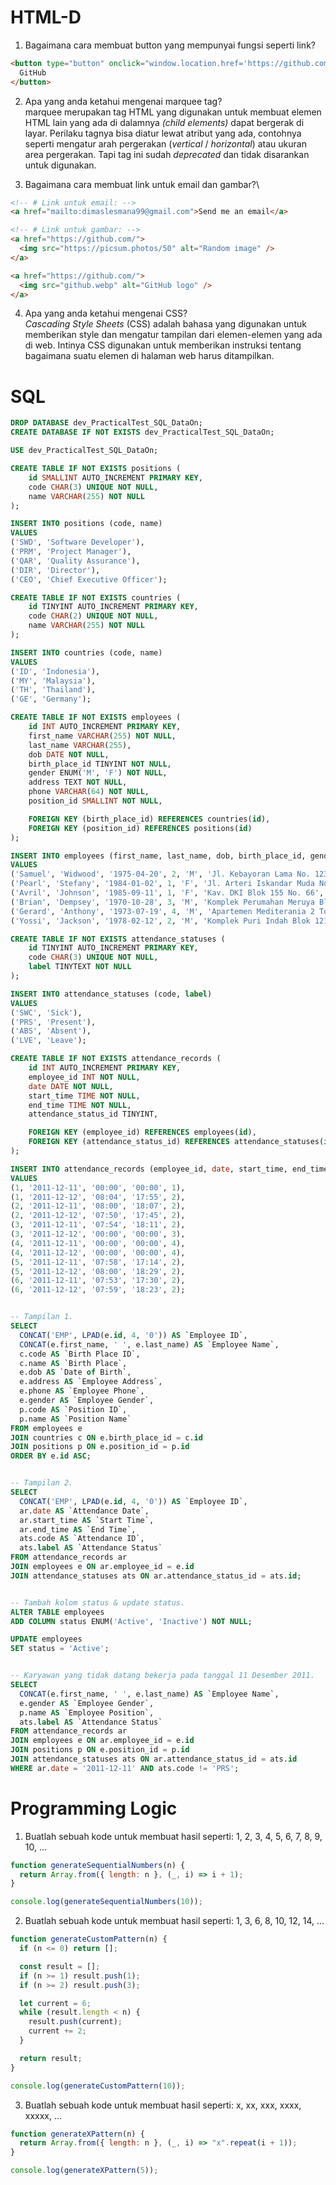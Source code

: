 # HTML-D

1. Bagaimana cara membuat button yang mempunyai fungsi seperti link?

```html
<button type="button" onclick="window.location.href='https://github.com/'">
  GitHub
</button>
```

2. Apa yang anda ketahui mengenai marquee tag?\
   marquee merupakan tag HTML yang digunakan untuk membuat elemen HTML lain yang ada di dalamnya _(child elements)_ dapat bergerak di layar. Perilaku tagnya bisa diatur lewat atribut yang ada, contohnya seperti mengatur arah pergerakan (_vertical_ / _horizontal_) atau ukuran area pergerakan. Tapi tag ini sudah _deprecated_ dan tidak disarankan untuk digunakan.

3. Bagaimana cara membuat link untuk email dan gambar?\

```html
<!-- # Link untuk email: -->
<a href="mailto:dimaslesmana99@gmail.com">Send me an email</a>

<!-- # Link untuk gambar: -->
<a href="https://github.com/">
  <img src="https://picsum.photos/50" alt="Random image" />
</a>

<a href="https://github.com/">
  <img src="github.webp" alt="GitHub logo" />
</a>
```

4. Apa yang anda ketahui mengenai CSS?\
   _Cascading Style Sheets_ (CSS) adalah bahasa yang digunakan untuk memberikan style dan mengatur tampilan dari elemen-elemen yang ada di web. Intinya CSS digunakan untuk memberikan instruksi tentang bagaimana suatu elemen di halaman web harus ditampilkan.

# SQL

```sql
DROP DATABASE dev_PracticalTest_SQL_DataOn;
CREATE DATABASE IF NOT EXISTS dev_PracticalTest_SQL_DataOn;

USE dev_PracticalTest_SQL_DataOn;

CREATE TABLE IF NOT EXISTS positions (
	id SMALLINT AUTO_INCREMENT PRIMARY KEY,
	code CHAR(3) UNIQUE NOT NULL,
	name VARCHAR(255) NOT NULL
);

INSERT INTO positions (code, name)
VALUES
('SWD', 'Software Developer'),
('PRM', 'Project Manager'),
('QAR', 'Quality Assurance'),
('DIR', 'Director'),
('CEO', 'Chief Executive Officer');

CREATE TABLE IF NOT EXISTS countries (
	id TINYINT AUTO_INCREMENT PRIMARY KEY,
	code CHAR(2) UNIQUE NOT NULL,
	name VARCHAR(255) NOT NULL
);

INSERT INTO countries (code, name)
VALUES
('ID', 'Indonesia'),
('MY', 'Malaysia'),
('TH', 'Thailand'),
('GE', 'Germany');

CREATE TABLE IF NOT EXISTS employees (
	id INT AUTO_INCREMENT PRIMARY KEY,
	first_name VARCHAR(255) NOT NULL,
	last_name VARCHAR(255),
	dob DATE NOT NULL,
	birth_place_id TINYINT NOT NULL,
	gender ENUM('M', 'F') NOT NULL,
	address TEXT NOT NULL,
	phone VARCHAR(64) NOT NULL,
	position_id SMALLINT NOT NULL,

	FOREIGN KEY (birth_place_id) REFERENCES countries(id),
	FOREIGN KEY (position_id) REFERENCES positions(id)
);

INSERT INTO employees (first_name, last_name, dob, birth_place_id, gender, address, phone, position_id)
VALUES
('Samuel', 'Widwood', '1975-04-20', 2, 'M', 'Jl. Kebayoran Lama No. 123', '021-8758814', 1),
('Pearl', 'Stefany', '1984-01-02', 1, 'F', 'Jl. Arteri Iskandar Muda No. 224', '021-5491240', 2),
('Avril', 'Johnson', '1985-09-11', 1, 'F', 'Kav. DKI Blok 155 No. 66', '021-5100891', 3),
('Brian', 'Dempsey', '1970-10-28', 3, 'M', 'Komplek Perumahan Meruya Blok 11 No. 90', '021-7551345', 1),
('Gerard', 'Anthony', '1973-07-19', 4, 'M', 'Apartemen Mediterania 2 Tower H 10EA', '021-6459756', 4),
('Yossi', 'Jackson', '1978-02-12', 2, 'M', 'Komplek Puri Indah Blok 121 No. 55', '021-5484590', 5);

CREATE TABLE IF NOT EXISTS attendance_statuses (
	id TINYINT AUTO_INCREMENT PRIMARY KEY,
	code CHAR(3) UNIQUE NOT NULL,
	label TINYTEXT NOT NULL
);

INSERT INTO attendance_statuses (code, label)
VALUES
('SWC', 'Sick'),
('PRS', 'Present'),
('ABS', 'Absent'),
('LVE', 'Leave');

CREATE TABLE IF NOT EXISTS attendance_records (
	id INT AUTO_INCREMENT PRIMARY KEY,
	employee_id INT NOT NULL,
	date DATE NOT NULL,
	start_time TIME NOT NULL,
	end_time TIME NOT NULL,
	attendance_status_id TINYINT,

	FOREIGN KEY (employee_id) REFERENCES employees(id),
	FOREIGN KEY (attendance_status_id) REFERENCES attendance_statuses(id)
);

INSERT INTO attendance_records (employee_id, date, start_time, end_time, attendance_status_id)
VALUES
(1, '2011-12-11', '00:00', '00:00', 1),
(1, '2011-12-12', '08:04', '17:55', 2),
(2, '2011-12-11', '08:00', '18:07', 2),
(2, '2011-12-12', '07:50', '17:45', 2),
(3, '2011-12-11', '07:54', '18:11', 2),
(3, '2011-12-12', '00:00', '00:00', 3),
(4, '2011-12-11', '00:00', '00:00', 4),
(4, '2011-12-12', '00:00', '00:00', 4),
(5, '2011-12-11', '07:58', '17:14', 2),
(5, '2011-12-12', '08:00', '18:29', 2),
(6, '2011-12-11', '07:53', '17:30', 2),
(6, '2011-12-12', '07:59', '18:23', 2);


-- Tampilan 1.
SELECT
  CONCAT('EMP', LPAD(e.id, 4, '0')) AS `Employee ID`,
  CONCAT(e.first_name, ' ', e.last_name) AS `Employee Name`,
  c.code AS `Birth Place ID`,
  c.name AS `Birth Place`,
  e.dob AS `Date of Birth`,
  e.address AS `Employee Address`,
  e.phone AS `Employee Phone`,
  e.gender AS `Employee Gender`,
  p.code AS `Position ID`,
  p.name AS `Position Name`
FROM employees e
JOIN countries c ON e.birth_place_id = c.id
JOIN positions p ON e.position_id = p.id
ORDER BY e.id ASC;


-- Tampilan 2.
SELECT
  CONCAT('EMP', LPAD(e.id, 4, '0')) AS `Employee ID`,
  ar.date AS `Attendance Date`,
  ar.start_time AS `Start Time`,
  ar.end_time AS `End Time`,
  ats.code AS `Attendance ID`,
  ats.label AS `Attendance Status`
FROM attendance_records ar
JOIN employees e ON ar.employee_id = e.id
JOIN attendance_statuses ats ON ar.attendance_status_id = ats.id;


-- Tambah kolom status & update status.
ALTER TABLE employees
ADD COLUMN status ENUM('Active', 'Inactive') NOT NULL;

UPDATE employees
SET status = 'Active';


-- Karyawan yang tidak datang bekerja pada tanggal 11 Desember 2011.
SELECT
  CONCAT(e.first_name, ' ', e.last_name) AS `Employee Name`,
  e.gender AS `Employee Gender`,
  p.name AS `Employee Position`,
  ats.label AS `Attendance Status`
FROM attendance_records ar
JOIN employees e ON ar.employee_id = e.id
JOIN positions p ON e.position_id = p.id
JOIN attendance_statuses ats ON ar.attendance_status_id = ats.id
WHERE ar.date = '2011-12-11' AND ats.code != 'PRS';
```

# Programming Logic

1. Buatlah sebuah kode untuk membuat hasil seperti: 1, 2, 3, 4, 5, 6, 7, 8, 9, 10, ...

```js
function generateSequentialNumbers(n) {
  return Array.from({ length: n }, (_, i) => i + 1);
}

console.log(generateSequentialNumbers(10));
```

2. Buatlah sebuah kode untuk membuat hasil seperti: 1, 3, 6, 8, 10, 12, 14, ...

```js
function generateCustomPattern(n) {
  if (n <= 0) return [];

  const result = [];
  if (n >= 1) result.push(1);
  if (n >= 2) result.push(3);

  let current = 6;
  while (result.length < n) {
    result.push(current);
    current += 2;
  }

  return result;
}

console.log(generateCustomPattern(10));
```

3. Buatlah sebuah kode untuk membuat hasil seperti: x, xx, xxx, xxxx, xxxxx, ...

```js
function generateXPattern(n) {
  return Array.from({ length: n }, (_, i) => "x".repeat(i + 1));
}

console.log(generateXPattern(5));
```
